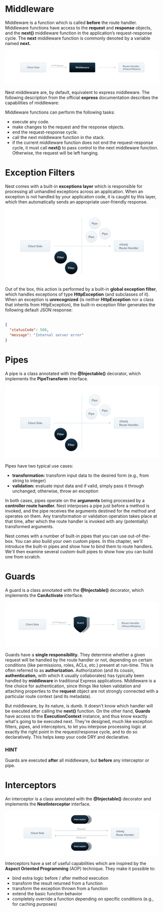 # Middleware

Middleware is a function which is called <b>before</b> the route handler. Middleware functions have access to the <b>request</b> and <b>response</b> objects, and the <b>next()</b> middleware function in the application’s request-response cycle. The <b>next</b> middleware function is commonly denoted by a variable named <b>next.</b>

![Middleware](https://github.com/omar-gamel/nestjs-topics/blob/main/Middleware.PNG)

Nest middleware are, by default, equivalent to express middleware. The following description from the official <b>express</b> documentation describes the capabilities of middleware:

Middleware functions can perform the following tasks:
- execute any code.
- make changes to the request and the response objects.
- end the request-response cycle.
- call the next middleware function in the stack.
- if the current middleware function does not end the request-response cycle, it must call <b>next()</b> to pass control to the next middleware function. Otherwise, the request will be left hanging.

# Exception Filters

Nest comes with a built-in <b>exceptions layer</b> which is responsible for processing all unhandled exceptions across an application. When an exception is not handled by your application code, it is caught by this layer, which then automatically sends an appropriate user-friendly response.

![Exception Filters](https://github.com/omar-gamel/nestjs-topics/blob/main/Exception-Filters.PNG)

Out of the box, this action is performed by a built-in <b>global exception filter</b>, which handles exceptions of type <b>HttpException</b> (and subclasses of it). When an exception is <b>unrecognized</b> (is neither <b>HttpException</b> nor a class that inherits from HttpException), the built-in exception filter generates the following default JSON response:

``` json

{
  "statusCode": 500,
  "message": "Internal server error"
}

```

# Pipes

A pipe is a class annotated with the <b>@Injectable()</b> decorator, which implements the <b>PipeTransform</b> interface.

![Pipes](https://github.com/omar-gamel/nestjs-topics/blob/main/Pipes.PNG)

Pipes have two typical use cases:

- <b>transformation:</b> transform input data to the desired form (e.g., from string to integer)
- <b>validation:</b> evaluate input data and if valid, simply pass it through unchanged; otherwise, throw an exception

In both cases, pipes operate on the <b>arguments</b> being processed by a <b>controller route handler.</b> Nest interposes a pipe just before a method is invoked, and the pipe receives the arguments destined for the method and operates on them. Any transformation or validation operation takes place at that time, after which the route handler is invoked with any (potentially) transformed arguments.

Nest comes with a number of built-in pipes that you can use out-of-the-box. You can also build your own custom pipes. In this chapter, we'll introduce the built-in pipes and show how to bind them to route handlers. We'll then examine several custom-built pipes to show how you can build one from scratch.

# Guards

A guard is a class annotated with the <b>@Injectable()</b> decorator, which implements the <b>CanActivate</b> interface.

![Guards](https://github.com/omar-gamel/nestjs-topics/blob/main/Guards.PNG)

Guards have a <b>single responsibility.</b> They determine whether a given request will be handled by the route handler or not, depending on certain conditions (like permissions, roles, ACLs, etc.) present at run-time. This is often referred to as <b>authorization.</b> Authorization (and its cousin, <b>authentication,</b> with which it usually collaborates) has typically been handled by <b>middleware</b> in traditional Express applications. Middleware is a fine choice for authentication, since things like token validation and attaching properties to the <b>request</b> object are not strongly connected with a particular route context (and its metadata).

But middleware, by its nature, is dumb. It doesn't know which handler will be executed after calling the <b>next()</b> function. On the other hand, <b>Guards</b> have access to the <b>ExecutionContext</b> instance, and thus know exactly what's going to be executed next. They're designed, much like exception filters, pipes, and interceptors, to let you interpose processing logic at exactly the right point in the request/response cycle, and to do so declaratively. This helps keep your code DRY and declarative.

<h3>HINT</h3>
Guards are executed <b>after</b> all middleware, but <b>before</b> any interceptor or pipe.

# Interceptors

An interceptor is a class annotated with the <b>@Injectable()</b> decorator and implements the <b>NestInterceptor</b> interface.

![Interceptors](https://github.com/omar-gamel/nestjs-topics/blob/main/Interceptors.PNG)

Interceptors have a set of useful capabilities which are inspired by the <b>Aspect Oriented Programming</b> (AOP) technique. They make it possible to:

- bind extra logic before / after method execution
- transform the result returned from a function
- transform the exception thrown from a function
- extend the basic function behavior
- completely override a function depending on specific conditions (e.g., for caching purposes)




